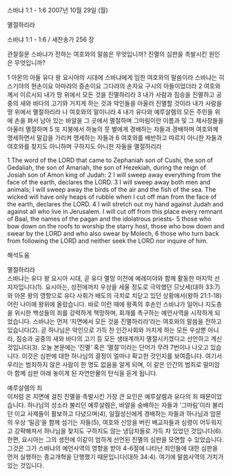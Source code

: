 스바냐 1:1 - 1:6 
2007년 10월 29일 (월)

멸절하리라



스바냐 1:1 - 1:6 / 새찬송가 256 장


관찰질문
스바냐가 전하는 여호와의 말씀은 무엇입니까? 
진멸의 심판을 촉발시킨 원인은 무엇입니까? 

1 아몬의 아들 유다 왕 요시야의 시대에 스바냐에게 임한 여호와의 말씀이라 스바냐는 히스기야의 현손이요 아마랴의 증손이요 그다랴의 손자요 구시의 아들이었더라 2 여호와께서 이르시되 내가 땅 위에서 모든 것을 진멸하리라 3 내가 사람과 짐승을 진멸하고 공중의 새와 바다의 고기와 거치게 하는 것과 악인들을 아울러 진멸할 것이라 내가 사람을 땅 위에서 멸절하리라 나 여호와의 말이니라 4 내가 유다와 예루살렘의 모든 주민들 위에 손을 펴서 남아 있는 바알을 그 곳에서 멸절하며 그마림이란 이름과 및 그 제사장들을 아울러 멸절하며 
5 또 지붕에서 하늘의 뭇 별에게 경배하는 자들과 경배하며 여호와께 맹세하면서 말감을 가리켜 맹세하는 자들과 6 여호와를 배반하고 따르지 아니한 자들과 여호와를 찾지도 아니하며 구하지도 아니한 자들을 멸절하리라  

1 The word of the LORD that came to Zephaniah son of Cushi, the son of Gedaliah, the son of Amariah, the son of Hezekiah, during the reign of Josiah son of Amon king of Judah: 2 I will sweep away everything from the face of the earth, declares the LORD. 3 I will sweep away both men and animals; I will sweep away the birds of the air and the fish of the sea. The wicked will have only heaps of rubble when I cut off man from the face of the earth, declares the LORD. 4 I will stretch out my hand against Judah and against all who live in Jerusalem. I will cut off from this place every remnant of Baal, the names of the pagan and the idolatrous priests- 
5 those who bow down on the roofs to worship the starry host, those who bow down and swear by the LORD and who also swear by Molech, 6 those who turn back from following the LORD and neither seek the LORD nor inquire of him.

해석도움





멸절하리라  
스바냐는 유다 왕 요시아 시대, 곧 유다 멸망 이전에 예레미야와 함께 활동한 마지막 선지자입니다(1). 요시아는, 성전에까지 우상을 세울 정도로 극악했던 므낫세(대하 33:7)와 아몬 왕의 영향으로 유다 사회가 배도의 극치로 치닫고 있던 상황에서(왕하 21:1-18) 어린 나이에 왕위에 올랐습니다. 바로 이런 때에 왕족의 후손인 스바냐가 일어나 지도층을 위시한 백성들의 죄를 강력하게 책망하며, 회개를 촉구하는 예언사역을 시작하게 되었습니다. 스바냐는 먼저 ‘지면에서 모든 것을 진멸하리라’라는 여호와의 말씀을 전하고 있습니다(2). 곧 하나님은 악인으로 가득 찬 인간사회와 거치게 하는 모든 우상뿐 아니라, 짐승과 공중의 새와 바다의 고기 등 모든 생태계까지 멸절시키겠다고 선언하고 계신 것입니다(3). 오늘 본문에는 ‘진멸’ 혹은 ‘멸절’이라는 단어가 무려 7번이나 나오고 있습니다. 이것은 심판에 대한 하나님의 결정이 얼마나 확고한 것인지를 보여줍니다. 여기서 우리는 범죄하지 않은 사람이 한 명도 없음을 알게 되며, 이 같은 인간의 범죄로 말미암아 함께 심판 아래 놓이게 된 자연만물의 탄식을 듣게 됩니다.  

예루살렘의 죄  
이처럼 온 지면에 걸친 진멸을 촉발시킨 가장 큰 요인은 예루살렘과 유다의 죄 때문이었습니다. 하나님의 성소라 불리던 예루살렘은, 바알을 숭배하는 자들과 ‘그마림’이라 불리던 이교 사제들이 활보하고 다녔으며(4), 일월성신에게 경배하는 자들과 하나님과 암몬의 우상 ‘밀곰’을 함께 섬기는 자들(5), 여호와 신앙을 버린 배교자들과 심령이 어두워지고 강퍅해져서 하나님을 찾지도 구하지도 않는 냉담자들로 가득 차 있었던 것입니다(6). 한편, 요시아는 그의 생전에 이같이 엄하게 선언된 진멸의 심판을 모면할 수 있었습니다. 그것은 그가 스바냐의 예언사역의 영향을 받아 4-6절에 나타난 죄인들에 대한 심판을 먼저 실행하는 종교개혁을 단행했기 때문입니다(대하 34:4). 여기에 말씀사역의 가치가 있는 것입니다.